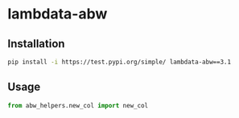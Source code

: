 # lambdata-abw

## Installation

```sh
pip install -i https://test.pypi.org/simple/ lambdata-abw==3.1
```

## Usage

```py
from abw_helpers.new_col import new_col
```